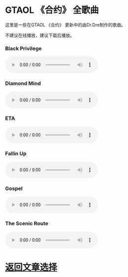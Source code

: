 # GTAOL 《合约》 全歌曲

这里是一些在GTAOL 《合约》 更新中的由Dr.Dre制作的歌曲。

不建议在线播放，建议下载后播放。

### Black Privilege

<audio src="/audio/Black Privilege.wav" controls="controls">
  Black Privilege
</audio>

### Diamond Mind

<audio src="/audio/Diamond Mind.wav" controls="controls">
  Diamond Mind
</audio>

### ETA

<audio src="/audio/ETA.wav" controls="controls">
  ETA
</audio>

### Fallin Up

<audio src="/audio/Fallin Up.wav" controls="controls">
  Fallin Up
</audio>

### Gospel

<audio src="/audio/Gospel.wav" controls="controls">
  Gospel
</audio>

### The Scenic Route

<audio src="/audio/The Scenic Route.wav" controls="controls">
  The Scenic Route
</audio>

# <a href="/article/">返回文章选择</a>
